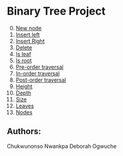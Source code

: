 # Binary Tree Project

0. [New node](./0-binary_tree_node.c)
1. [Insert left](./1-binary_tree_insert_left.c)
2. [Insert Right](./2-binary_tree_insert_right.c)
3. [Delete](./3-binary_tree_delete.c)
4. [Is leaf](./4-binary_tree_is_leaf.c)
5. [Is root](./5-binary_tree_is_root.c)
6. [Pre-order traversal](./6-binary_tree_preorder.c)
7. [In-order traversal](./7-binary_tree_inorder.c)
8. [Post-order traversal](./8-binary_tree_postorder.c)
9. [Height](./9-binary_tree_height.c)
10. [Depth](./10-binary_tree_depth.c)
11. [Size](./11-binary_tree_size.c)
12. [Leaves](./12-binary_tree_leaves.c)
13. [Nodes](./13-binary_tree_nodes.c)






















## Authors:
Chukwunonso Nwankpa
Deborah Ogwuche
